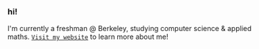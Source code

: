 ### hi! 

I'm currently a freshman @ Berkeley, studying computer science & applied maths. [`Visit my website`](https://tim-xie.com/about) to learn more about me!
